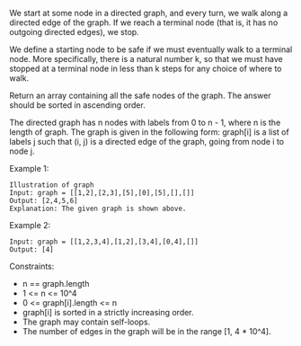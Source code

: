 We start at some node in a directed graph, and every turn, we walk along a directed edge of the graph. If we reach a terminal node (that is, it has no outgoing directed edges), we stop.

We define a starting node to be safe if we must eventually walk to a terminal node. More specifically, there is a natural number k, so that we must have stopped at a terminal node in less than k steps for any choice of where to walk.

Return an array containing all the safe nodes of the graph. The answer should be sorted in ascending order.

The directed graph has n nodes with labels from 0 to n - 1, where n is the length of graph. The graph is given in the following form: graph[i] is a list of labels j such that (i, j) is a directed edge of the graph, going from node i to node j.

Example 1:
```
Illustration of graph
Input: graph = [[1,2],[2,3],[5],[0],[5],[],[]]
Output: [2,4,5,6]
Explanation: The given graph is shown above.
```

Example 2:
```
Input: graph = [[1,2,3,4],[1,2],[3,4],[0,4],[]]
Output: [4]
```

Constraints:

- n == graph.length
- 1 <= n <= 10^4
- 0 <= graph[i].length <= n
- graph[i] is sorted in a strictly increasing order.
- The graph may contain self-loops.
- The number of edges in the graph will be in the range [1, 4 * 10^4].